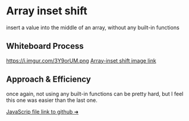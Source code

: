 # Array inset shift
insert a value into the middle of an array, without any built-in functions
## Whiteboard Process
https://i.imgur.com/3Y9orUM.png
[Array-inset shift image link](https://i.imgur.com/qHaDXf9.png)
## Approach & Efficiency
once again, not using any built-in functions can be pretty hard, but I feel this one was easier than the last one.


[JavaScrip file link to github ➜](https://github.com/Suhaib-Ersan/401-data-structures-and-algorithms/blob/main/array-insert-shift/array-insert-shift.js)